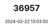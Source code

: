 ---
title: "36957"
category: "Inga longipes"
draft: false
date: 2024-02-22 13:03:50
languages:
  Portuguese: ["Ingá"]
  Spanish; Castilian: ["Rosea-shimbillo"]
---